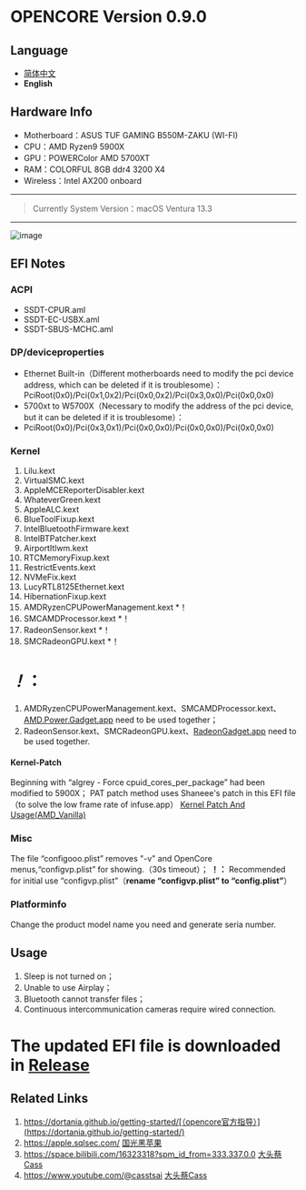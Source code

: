 # OPENCORE Version 0.9.0
## Language
- [简体中文](/README.md)
- **English**
## Hardware Info
* Motherboard：ASUS TUF GAMING B550M-ZAKU (WI-FI)
* CPU：AMD Ryzen9 5900X
* GPU：POWERColor AMD 5700XT
* RAM：COLORFUL 8GB ddr4 3200 X4
* Wireless：Intel AX200 onboard

-------

> Currently System Version：macOS Ventura 13.3

-------
![image](/screenshot.webp)


## EFI Notes
### ACPI
* SSDT-CPUR.aml
* SSDT-EC-USBX.aml
* SSDT-SBUS-MCHC.aml
### DP/deviceproperties
* Ethernet Built-in（Different motherboards need to modify the pci device address, which can be deleted if it is troublesome）：PciRoot(0x0)/Pci(0x1,0x2)/Pci(0x0,0x2)/Pci(0x3,0x0)/Pci(0x0,0x0)
* 5700xt to W5700X（Necessary to modify the address of the pci device, but it can be deleted if it is troublesome）：
* PciRoot(0x0)/Pci(0x3,0x1)/Pci(0x0,0x0)/Pci(0x0,0x0)/Pci(0x0,0x0)
### Kernel
1. Lilu.kext
2. VirtualSMC.kext
3. AppleMCEReporterDisabler.kext
4. WhateverGreen.kext
5. AppleALC.kext
6. BlueToolFixup.kext
7. IntelBluetoothFirmware.kext
8. IntelBTPatcher.kext
9. AirportItlwm.kext
10. RTCMemoryFixup.kext
11. RestrictEvents.kext
12. NVMeFix.kext
13. LucyRTL8125Ethernet.kext
14. HibernationFixup.kext
15. AMDRyzenCPUPowerManagement.kext *！
16. SMCAMDProcessor.kext *！
17. RadeonSensor.kext *！
18. SMCRadeonGPU.kext *！

# *！*：
1. AMDRyzenCPUPowerManagement.kext、SMCAMDProcessor.kext、[AMD.Power.Gadget.app](https://github.com/trulyspinach/SMCAMDProcessor/releases/download/0.7.1/AMD.Power.Gadget.app.zip) need to be used together；
2. RadeonSensor.kext、SMCRadeonGPU.kext、[RadeonGadget.app](https://github.com/aluveitie/RadeonSensor/releases/download/0.3.3/RadeonSensor-0.3.3.zip) need to be used together.

#### Kernel-Patch
Beginning with “algrey - Force cpuid_cores_per_package” had been modified to 5900X；
PAT patch method uses Shaneee's patch in this EFI file（to solve the low frame rate of infuse.app）
[Kernel Patch And Usage(AMD_Vanilla)](https://github.com/AMD-OSX/AMD_Vanilla)

### Misc
The file “configooo.plist” removes "-v" and OpenCore menus,“configvp.plist” for showing.（30s timeout）；
**！：** Recommended for initial use “configvp.plist”（**rename “configvp.plist” to “config.plist”**）

### Platforminfo
Change the product model name you need and generate seria number.

## Usage
1. Sleep is not turned on；
2. Unable to use Airplay；
3. Bluetooth cannot transfer files；
4. Continuous intercommunication cameras require wired connection.

# The updated EFI file is downloaded in [Release](https://github.com/YUANJIANGWANGYU/Ryzenintosh_B550M-5900X-5700XT-AX200/releases)

## Related Links
1. https://dortania.github.io/getting-started/[（opencore官方指导）](https://dortania.github.io/getting-started/)
2. https://apple.sqlsec.com/ [国光黑苹果](https://apple.sqlsec.com/)
3. https://space.bilibili.com/16323318?spm_id_from=333.337.0.0 [大头蔡Cass](https://space.bilibili.com/16323318?spm_id_from=333.337.0.0)
4. https://www.youtube.com/@casstsai [大头蔡Cass](https://www.youtube.com/@casstsai)
